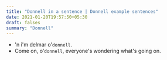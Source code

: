 ```yaml
---
title: "Donnell in a sentence | Donnell example sentences"
date: 2021-01-20T19:57:50+05:30
draft: falses
summary: "Donnell"
---
```

- 'n i'm delmar o'`donnell`.
- Come on, o'`donnell`, everyone's wondering what's going on.
                 
